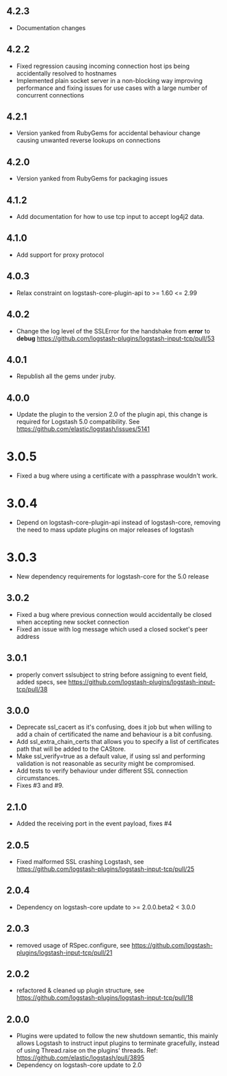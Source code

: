 ## 4.2.3
  - Documentation changes

## 4.2.2
  - Fixed regression causing incoming connection host ips being accidentally resolved to hostnames
  - Implemented plain socket server in a non-blocking way improving performance and fixing issues for use cases with a large number of concurrent connections
  
## 4.2.1
  - Version yanked from RubyGems for accidental behaviour change causing unwanted reverse lookups on connections

## 4.2.0
  - Version yanked from RubyGems for packaging issues

## 4.1.2
  - Add documentation for how to use tcp input to accept log4j2 data.

## 4.1.0
  - Add support for proxy protocol

## 4.0.3
  - Relax constraint on logstash-core-plugin-api to >= 1.60 <= 2.99

## 4.0.2
 - Change the log level of the SSLError for the handshake from **error** to **debug** https://github.com/logstash-plugins/logstash-input-tcp/pull/53
## 4.0.1
 - Republish all the gems under jruby.
## 4.0.0
 - Update the plugin to the version 2.0 of the plugin api, this change is required for Logstash 5.0 compatibility. See https://github.com/elastic/logstash/issues/5141
# 3.0.5
 - Fixed a bug where using a certificate with a passphrase wouldn't work.
# 3.0.4
 - Depend on logstash-core-plugin-api instead of logstash-core, removing the need to mass update plugins on major releases of logstash
# 3.0.3
 - New dependency requirements for logstash-core for the 5.0 release
## 3.0.2
 - Fixed a bug where previous connection would accidentally be closed when accepting new socket connection
 - Fixed an issue with log message which used a closed socket's peer address 

## 3.0.1
 - properly convert sslsubject to string before assigning to event field, added specs, see https://github.com/logstash-plugins/logstash-input-tcp/pull/38

## 3.0.0
 - Deprecate ssl_cacert as it's confusing, does it job but when willing to add a chain of certificated the name and behaviour is a bit confusing.
 - Add ssl_extra_chain_certs that allows you to specify a list of certificates path that will be added to the CAStore.
 - Make ssl_verify=true as a default value, if using ssl and performing validation is not reasonable as security might be compromised.
 - Add tests to verify behaviour under different SSL connection circumstances.
 - Fixes #3 and #9.

## 2.1.0
 - Added the receiving port in the event payload, fixes #4

## 2.0.5
 - Fixed malformed SSL crashing Logstash, see https://github.com/logstash-plugins/logstash-input-tcp/pull/25

## 2.0.4
 - Dependency on logstash-core update to >= 2.0.0.beta2 < 3.0.0

## 2.0.3
 - removed usage of RSpec.configure, see https://github.com/logstash-plugins/logstash-input-tcp/pull/21

## 2.0.2
 - refactored & cleaned up plugin structure, see https://github.com/logstash-plugins/logstash-input-tcp/pull/18

## 2.0.0
 - Plugins were updated to follow the new shutdown semantic, this mainly allows Logstash to instruct input plugins to terminate gracefully,
   instead of using Thread.raise on the plugins' threads. Ref: https://github.com/elastic/logstash/pull/3895
 - Dependency on logstash-core update to 2.0
